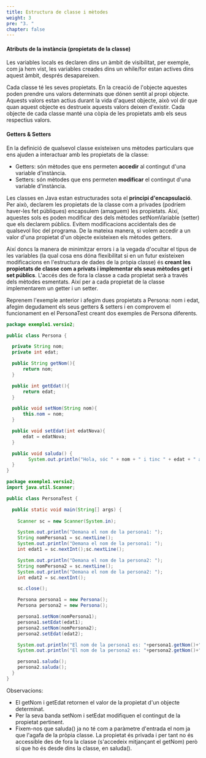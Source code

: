 ```yaml
---
title: Estructura de classe i mètodes
weight: 3
pre: "3. "
chapter: false
---
```


#### Atributs de la instància (propietats de la classe)

Les variables locals es declaren dins un àmbit de visibilitat, per exemple, com ja hem vist, les variables creades dins un while/for estan actives dins aquest àmbit, després desapareixen.

Cada classe té les seves propietats. En la creació de l'objecte aquestes poden prendre uns valors determinats que dónen sentit al propi objecte. Aquests valors estan actius durant la vida d'aquest objecte, això vol dir que quan aquest objecte es destrueix aquests valors deixen d'existir. Cada objecte de cada classe manté una còpia de les propietats amb els seus respectius valors. 

#### Getters & Setters

En la definició de qualsevol classe existeixen uns mètodes particulars que ens ajuden a interactuar amb les propietats de la classe:

- Getters: són mètodes que ens permeten **accedir** al contingut d'una variable d'instància.
- Setters: són mètodes que ens permeten **modificar** el contingut d'una variable d'instància.

Les classes en Java estan estructurades sota el **principi d'encapsulació**. Per això, declarem les propietats de la classe com a privades (podríem haver-les fet públiques) encapsulem (amaguem) les propietats. Així, aquestes sols es poden modificar des dels mètodes setNomVariable (setter) que els declarem públics. Evitem modificacions accidentals des de qualsevol lloc del programa. De la mateixa manera, si volem accedir a un valor d'una propietat d'un objecte existeixen els mètodes getters.

Així doncs la manera de minimitzar errors i a la vegada d'ocultar el tipus de les variables (la qual cosa ens dóna flexibilitat si en un futur existeixen modificacions en l'estructura de dades de la pròpia classe) és **creant les propietats de classe com a privats i implementar els seus mètodes get i set públics**. L'accés des de fora la classe a cada propietat serà a través dels mètodes esmentats. Així per a cada propietat de la classe implementarem un getter i un setter. 

Reprenem l'exemple anterior i afegim dues propietats a Persona: nom i edat, afegim degudament els seus getters & setters i en comprovem el funcionament en el PersonaTest creant dos exemples de Persona diferents.


```java
package exemple1.versio2;

public class Persona {

  private String nom;
  private int edat;

  public String getNom(){
      return nom;
  }

  public int getEdat(){
      return edat;
  }

  public void setNom(String nom){
      this.nom = nom;
  }

  public void setEdat(int edatNova){
      edat = edatNova;
  }

  public void saluda() { 
        System.out.println("Hola, sóc " + nom + " i tinc " + edat + " anys");
  }   
}
```

```java
package exemple1.versio2;
import java.util.Scanner;

public class PersonaTest {

  public static void main(String[] args) { 
    
    Scanner sc = new Scanner(System.in);

    System.out.println("Demana el nom de la persona1: ");
    String nomPersona1 = sc.nextLine();
    System.out.println("Demana el nom de la persona1: ");
    int edat1 = sc.nextInt();sc.nextLine();

    System.out.println("Demana el nom de la persona2: ");
    String nomPersona2 = sc.nextLine();
    System.out.println("Demana el nom de la persona2: ");
    int edat2 = sc.nextInt();

    sc.close();

    Persona persona1 = new Persona();
    Persona persona2 = new Persona();

    persona1.setNom(nomPersona1);
    persona1.setEdat(edat1);
    persona2.setNom(nomPersona2);
    persona2.setEdat(edat2);

    System.out.println("El nom de la persona1 es: "+persona1.getNom()+" i l'edat es: "+persona1.getEdat());
    System.out.println("El nom de la persona2 es: "+persona2.getNom()+" i l'edat es: "+persona2.getEdat());

    persona1.saluda();
    persona2.saluda();
  }   
}
```


Observacions:
- El getNom i getEdat retornen el valor de la propietat d'un objecte determinat.
- Per la seva banda setNom i setEdat modifiquen el contingut de la propietat pertinent.
- Fixem-nos que saluda() ja no té com a paràmetre d'entrada el nom ja que l'agafa de la pròpia classe. La propietat és privada i per tant no és accessible des de fora la classe (s'accedeix mitjançant el getNom) però sí que ho és desde dins la classe, en saluda().
